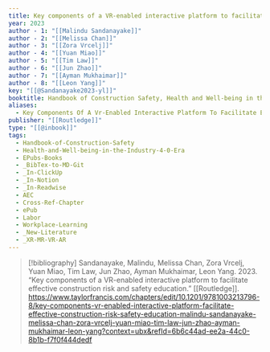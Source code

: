 ```yaml
---
title: Key components of a VR-enabled interactive platform to facilitate effective construction risk and safety education
year: 2023
author - 1: "[[Malindu Sandanayake]]"
author - 2: "[[Melissa Chan]]"
author - 3: "[[Zora Vrcelj]]"
author - 4: "[[Yuan Miao]]"
author - 5: "[[Tim Law]]"
author - 6: "[[Jun Zhao]]"
author - 7: "[[Ayman Mukhaimar]]"
author - 8: "[[Leon Yang]]"
key: "[[@Sandanayake2023-yl]]"
booktitle: Handbook of Construction Safety, Health and Well-being in the Industry 4.0 Era
aliases:
  - Key Components Of A Vr-Enabled Interactive Platform To Facilitate Effective Construction Risk And Safety Education
publisher: "[[Routledge]]"
type: "[[@inbook]]"
tags:
  - Handbook-of-Construction-Safety
  - Health-and-Well-being-in-the-Industry-4-0-Era
  - EPubs-Books
  - _BibTex-to-MD-Git
  - _In-ClickUp
  - _In-Notion
  - _In-Readwise
  - AEC
  - Cross-Ref-Chapter
  - ePub
  - Labor
  - Workplace-Learning
  - _New-Literature
  - _XR-MR-VR-AR
---
```


> [!bibliography]
> Sandanayake, Malindu, Melissa Chan, Zora Vrcelj, Yuan Miao, Tim Law, Jun Zhao, Ayman Mukhaimar, Leon Yang. 2023. “Key components of a VR-enabled interactive platform to facilitate effective construction risk and safety education.” [[Routledge]]. https://www.taylorfrancis.com/chapters/edit/10.1201/9781003213796-8/key-components-vr-enabled-interactive-platform-facilitate-effective-construction-risk-safety-education-malindu-sandanayake-melissa-chan-zora-vrcelj-yuan-miao-tim-law-jun-zhao-ayman-mukhaimar-leon-yang?context=ubx&refId=6b6c44ad-ee2a-44c0-8b1b-f7f0f444dedf